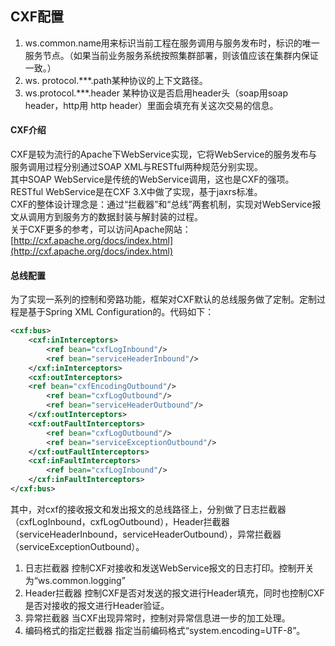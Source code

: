 ## CXF配置

1. ws.common.name用来标识当前工程在服务调用与服务发布时，标识的唯一服务节点。（如果当前业务服务系统按照集群部署，则该值应该在集群内保证一致。）
2. ws. protocol.\*\*\*.path某种协议的上下文路径。
3. ws.protocol.\*\*\*.header 某种协议是否启用header头（soap用soap header，http用 http header）里面会填充有关这次交易的信息。

#### CXF介绍

CXF是较为流行的Apache下WebService实现，它将WebService的服务发布与服务调用过程分别通过SOAP XML与RESTful两种规范分别实现。  
其中SOAP WebService是传统的WebService调用，这也是CXF的强项。RESTful WebService是在CXF 3.X中做了实现，基于jaxrs标准。  
CXF的整体设计理念是：通过“拦截器”和“总线”两套机制，实现对WebService报文从调用方到服务方的数据封装与解封装的过程。  
关于CXF更多的参考，可以访问Apache网站：[http://cxf.apache.org/docs/index.html](http://cxf.apache.org/docs/index.html)

#### 总线配置

为了实现一系列的控制和旁路功能，框架对CXF默认的总线服务做了定制。定制过程是基于Spring XML Configuration的。代码如下：

```xml
<cxf:bus>
    <cxf:inInterceptors>
        <ref bean="cxfLogInbound"/>
        <ref bean="serviceHeaderInbound"/>
    </cxf:inInterceptors>
    <cxf:outInterceptors>
    <ref bean="cxfEncodingOutbound"/>
        <ref bean="cxfLogOutbound"/>
        <ref bean="serviceHeaderOutbound"/>
    </cxf:outInterceptors>
    <cxf:outFaultInterceptors>
        <ref bean="cxfLogOutbound"/>
        <ref bean="serviceExceptionOutbound"/>
    </cxf:outFaultInterceptors>
    <cxf:inFaultInterceptors>
        <ref bean="cxfLogInbound"/>
    </cxf:inFaultInterceptors>
</cxf:bus>
```

其中，对cxf的接收报文和发出报文的总线路径上，分别做了日志拦截器（cxfLogInbound，cxfLogOutbound），Header拦截器（serviceHeaderInbound，serviceHeaderOutbound），异常拦截器（serviceExceptionOutbound）。

1. 日志拦截器
   控制CXF对接收和发送WebService报文的日志打印。控制开关为“ws.common.logging”
2. Header拦截器
   控制CXF是否对发送的报文进行Header填充，同时也控制CXF是否对接收的报文进行Header验证。
3. 异常拦截器
   当CXF出现异常时，控制对异常信息进一步的加工处理。
4. 编码格式的指定拦截器
   指定当前编码格式“system.encoding=UTF-8”。



